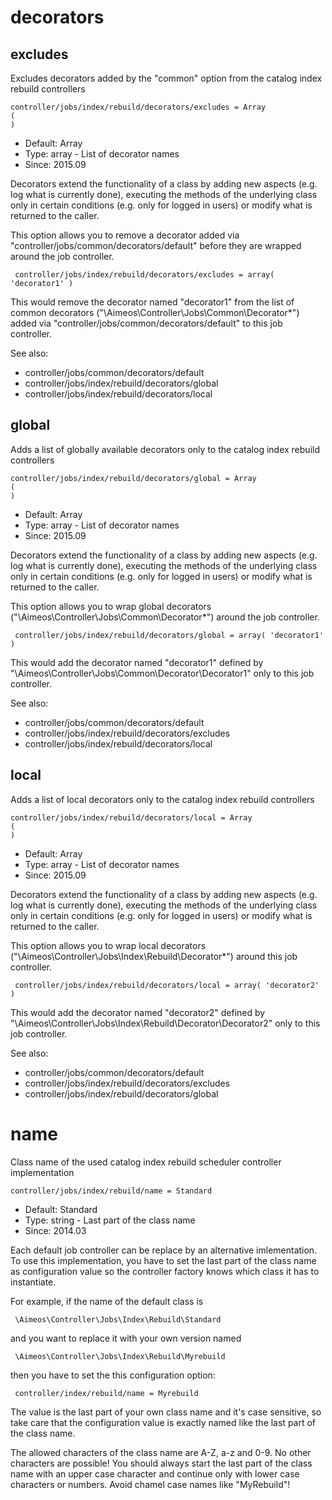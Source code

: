
# decorators
## excludes

Excludes decorators added by the "common" option from the catalog index rebuild controllers

```
controller/jobs/index/rebuild/decorators/excludes = Array
(
)
```

* Default: Array
* Type: array - List of decorator names
* Since: 2015.09

Decorators extend the functionality of a class by adding new aspects
(e.g. log what is currently done), executing the methods of the underlying
class only in certain conditions (e.g. only for logged in users) or
modify what is returned to the caller.

This option allows you to remove a decorator added via
"controller/jobs/common/decorators/default" before they are wrapped
around the job controller.

```
 controller/jobs/index/rebuild/decorators/excludes = array( 'decorator1' )
```

This would remove the decorator named "decorator1" from the list of
common decorators ("\Aimeos\Controller\Jobs\Common\Decorator\*") added via
"controller/jobs/common/decorators/default" to this job controller.

See also:

* controller/jobs/common/decorators/default
* controller/jobs/index/rebuild/decorators/global
* controller/jobs/index/rebuild/decorators/local

## global

Adds a list of globally available decorators only to the catalog index rebuild controllers

```
controller/jobs/index/rebuild/decorators/global = Array
(
)
```

* Default: Array
* Type: array - List of decorator names
* Since: 2015.09

Decorators extend the functionality of a class by adding new aspects
(e.g. log what is currently done), executing the methods of the underlying
class only in certain conditions (e.g. only for logged in users) or
modify what is returned to the caller.

This option allows you to wrap global decorators
("\Aimeos\Controller\Jobs\Common\Decorator\*") around the job controller.

```
 controller/jobs/index/rebuild/decorators/global = array( 'decorator1' )
```

This would add the decorator named "decorator1" defined by
"\Aimeos\Controller\Jobs\Common\Decorator\Decorator1" only to this job controller.

See also:

* controller/jobs/common/decorators/default
* controller/jobs/index/rebuild/decorators/excludes
* controller/jobs/index/rebuild/decorators/local

## local

Adds a list of local decorators only to the catalog index rebuild controllers

```
controller/jobs/index/rebuild/decorators/local = Array
(
)
```

* Default: Array
* Type: array - List of decorator names
* Since: 2015.09

Decorators extend the functionality of a class by adding new aspects
(e.g. log what is currently done), executing the methods of the underlying
class only in certain conditions (e.g. only for logged in users) or
modify what is returned to the caller.

This option allows you to wrap local decorators
("\Aimeos\Controller\Jobs\Index\Rebuild\Decorator\*") around this job controller.

```
 controller/jobs/index/rebuild/decorators/local = array( 'decorator2' )
```

This would add the decorator named "decorator2" defined by
"\Aimeos\Controller\Jobs\Index\Rebuild\Decorator\Decorator2" only to this job
controller.

See also:

* controller/jobs/common/decorators/default
* controller/jobs/index/rebuild/decorators/excludes
* controller/jobs/index/rebuild/decorators/global

# name

Class name of the used catalog index rebuild scheduler controller implementation

```
controller/jobs/index/rebuild/name = Standard
```

* Default: Standard
* Type: string - Last part of the class name
* Since: 2014.03

Each default job controller can be replace by an alternative imlementation.
To use this implementation, you have to set the last part of the class
name as configuration value so the controller factory knows which class it
has to instantiate.

For example, if the name of the default class is

```
 \Aimeos\Controller\Jobs\Index\Rebuild\Standard
```

and you want to replace it with your own version named

```
 \Aimeos\Controller\Jobs\Index\Rebuild\Myrebuild
```

then you have to set the this configuration option:

```
 controller/index/rebuild/name = Myrebuild
```

The value is the last part of your own class name and it's case sensitive,
so take care that the configuration value is exactly named like the last
part of the class name.

The allowed characters of the class name are A-Z, a-z and 0-9. No other
characters are possible! You should always start the last part of the class
name with an upper case character and continue only with lower case characters
or numbers. Avoid chamel case names like "MyRebuild"!
